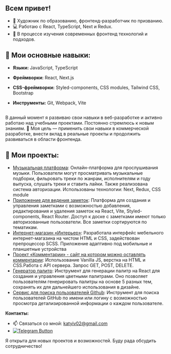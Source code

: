## Всем привет! 

- 🎨 Художник по образованию, фронтенд-разработчик по призванию.
- 💻 Работаю с React, TypeScript, Next и Redux.
- 🌱 В процессе изучения современных фронтенд технологий и подходов.

## 🔧 Мои основные навыки:
- **Языки:** JavaScript, TypeScript
- **Фреймворки:** React, Next.js
- **CSS-фреймворки:** Styled-components, CSS modules, Tailwind CSS, Bootstrap
- **Инструменты:** Git, Webpack, Vite

  ##
В данный момент я развиваю свои навыки в веб-разработке и активно работаю над учебными проектами. Постоянно стремлюсь к новым знаниям.
🎯 Моя цель — применить свои навыки в коммерческой разработке, внести вклад в реальные проекты и продолжить развиваться в области фронтенда. 

## 💼 Мои проекты:
- [Музыкальная платформа](https://github.com/Kekyra228/music): Онлайн-платформа для прослушивания музыки. Пользователи могут просматривать музыкальные подборки, фильровать треки по жанрам, исполнителям и году выпуска,  слушать треки и ставить лайки. Также реализована система авторизации. Использованы технологии: Next, Redux, CSS module
- [Приложение для ведения заметок](https://github.com/Kekyra228/my-skypro-kanban): Платформа для создания и управления заметками с возможностью добавления, редактирования и удаления заметок на React, Vite, Styled-components, React Router. Доступ к доске с заметками имеют только авторизованные пользователи. Все заметки сортируются по тематикам.  
- [Интернет-магазин «Интерьер»](https://github.com/Kekyra228/myFirstSite_main): Разработала интерфейс мебельного интернет-магазина на чистом HTML и CSS, задействован препроцессор SCSS. Приложение адаптивно под мобильные и планшетные устройства
- [Проект «Комментарии» - сайт на котором можно оставлять комментарии]( https:/github.com/Kekyra228/webdev-dom-homework): Использование Vanilla JS, верстка на HTML и CSS.Работа с API сервера. Запрос GET, POST, DELETE.
- [Генератор палитр](https://github.com/Kekyra228/palette-generation): Инструмент для генерации палитр на React для создания и управления цветными палитрами. Оно позволяет пользователям генерировать палитры на основе 5 разных тем, сохранять их для дальнейшего использования в дизайне.
- [Сервис для поиска пользователей Github](https://github.com/Kekyra228/user-search): Инструмент для поиска пользователей GitHub по имени или логину с возможностью просмотра детализированной информации о каждом пользователе.

**Контакты:**
- 📫 Связаться со мной: katyiv02@gmail.com
- [![Telegram Button](https://img.shields.io/badge/Telegram-Contact%20Me-blue?logo=telegram&style=flat)](https://t.me/kapibarasss)




 Я открыта для новых проектов и возможностей. Буду рада обсудить сотрудничество!


